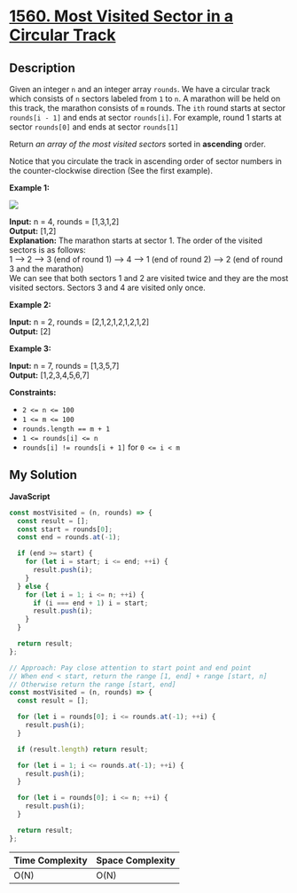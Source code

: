 # [1560. Most Visited Sector in a Circular Track](https://leetcode.com/problems/most-visited-sector-in-a-circular-track)

## Description

Given an integer `n` and an integer array `rounds`. We have a circular track which consists of `n` sectors labeled from `1` to `n`. A marathon will be held on this track, the marathon consists of `m` rounds. The `ith` round starts at sector `rounds[i - 1]` and ends at sector `rounds[i]`. For example, round 1 starts at sector `rounds[0]` and ends at sector `rounds[1]`

Return _an array of the most visited sectors_ sorted in **ascending** order.

Notice that you circulate the track in ascending order of sector numbers in the counter-clockwise direction (See the first example).

**Example 1:**

![](https://assets.leetcode.com/uploads/2020/08/14/tmp.jpg)

**Input:** n = 4, rounds = \[1,3,1,2\]  
**Output:** \[1,2\]  
**Explanation:** The marathon starts at sector 1. The order of the visited sectors is as follows:  
1 --> 2 --> 3 (end of round 1) --> 4 --> 1 (end of round 2) --> 2 (end of round 3 and the marathon)  
We can see that both sectors 1 and 2 are visited twice and they are the most visited sectors. Sectors 3 and 4 are visited only once.

**Example 2:**

**Input:** n = 2, rounds = \[2,1,2,1,2,1,2,1,2\]  
**Output:** \[2\]

**Example 3:**

**Input:** n = 7, rounds = \[1,3,5,7\]  
**Output:** \[1,2,3,4,5,6,7\]

**Constraints:**

- `2 <= n <= 100`
- `1 <= m <= 100`
- `rounds.length == m + 1`
- `1 <= rounds[i] <= n`
- `rounds[i] != rounds[i + 1]` for `0 <= i < m`

## My Solution

**JavaScript**

```js
const mostVisited = (n, rounds) => {
  const result = [];
  const start = rounds[0];
  const end = rounds.at(-1);

  if (end >= start) {
    for (let i = start; i <= end; ++i) {
      result.push(i);
    }
  } else {
    for (let i = 1; i <= n; ++i) {
      if (i === end + 1) i = start;
      result.push(i);
    }
  }

  return result;
};
```

```js
// Approach: Pay close attention to start point and end point
// When end < start, return the range [1, end] + range [start, n]
// Otherwise return the range [start, end]
const mostVisited = (n, rounds) => {
  const result = [];

  for (let i = rounds[0]; i <= rounds.at(-1); ++i) {
    result.push(i);
  }

  if (result.length) return result;

  for (let i = 1; i <= rounds.at(-1); ++i) {
    result.push(i);
  }

  for (let i = rounds[0]; i <= n; ++i) {
    result.push(i);
  }

  return result;
};
```

| Time Complexity | Space Complexity |
| --------------- | ---------------- |
| O(N)            | O(N)             |
